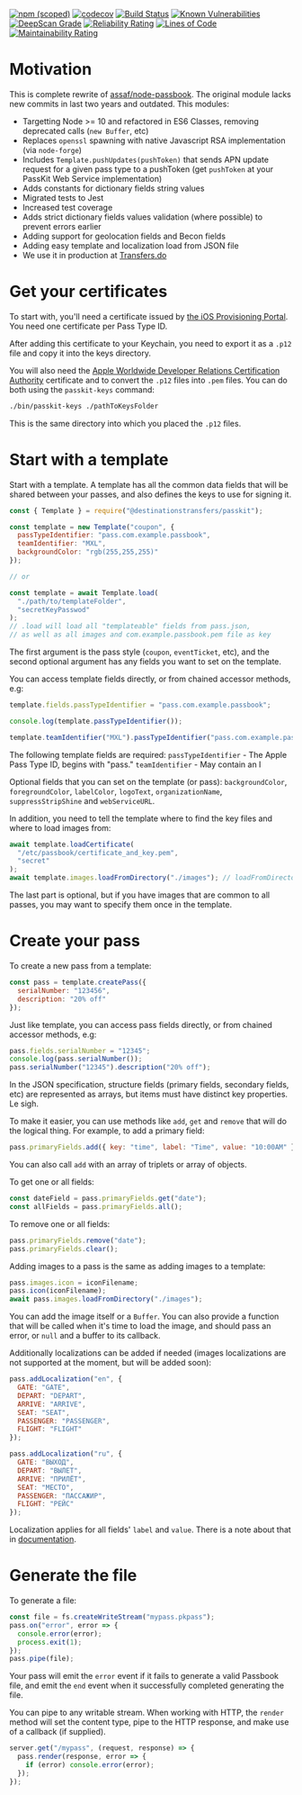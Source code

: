 [![npm (scoped)](https://img.shields.io/npm/v/@destinationstransfers/passkit.svg)](https://www.npmjs.com/package/@destinationstransfers/passkit) [![codecov](https://codecov.io/gh/destinationstransfers/passkit/branch/master/graph/badge.svg)](https://codecov.io/gh/destinationstransfers/passkit)
[![Build Status](https://dev.azure.com/destinationstransfers/passkit/_apis/build/status/destinationstransfers.passkit?branchName=master)](https://dev.azure.com/destinationstransfers/passkit/_build/latest?definitionId=2&branchName=master)
[![Known Vulnerabilities](https://snyk.io/test/github/destinationstransfers/passkit/badge.svg)](https://snyk.io/test/github/destinationstransfers/passkit) [![DeepScan Grade](https://deepscan.io/api/projects/352/branches/551/badge/grade.svg)](https://deepscan.io/dashboard/#view=project&pid=352&bid=551) [![Reliability Rating](https://sonarcloud.io/api/project_badges/measure?project=destinationstransfers_passkit&metric=reliability_rating)](https://sonarcloud.io/dashboard?id=destinationstransfers_passkit) [![Lines of Code](https://sonarcloud.io/api/project_badges/measure?project=destinationstransfers_passkit&metric=ncloc)](https://sonarcloud.io/dashboard?id=destinationstransfers_passkit) [![Maintainability Rating](https://sonarcloud.io/api/project_badges/measure?project=destinationstransfers_passkit&metric=sqale_rating)](https://sonarcloud.io/dashboard?id=destinationstransfers_passkit)

# Motivation

This is complete rewrite of [assaf/node-passbook](http://github.com/assaf/node-passbook).
The original module lacks new commits in last two years and outdated. This modules:

- Targetting Node >= 10 and refactored in ES6 Classes, removing deprecated calls (`new Buffer`, etc)
- Replaces `openssl` spawning with native Javascript RSA implementation (via `node-forge`)
- Includes `Template.pushUpdates(pushToken)` that sends APN update request for a given pass type to a pushToken (get `pushToken` at your PassKit Web Service implementation)
- Adds constants for dictionary fields string values
- Migrated tests to Jest
- Increased test coverage
- Adds strict dictionary fields values validation (where possible) to prevent errors earlier
- Adding support for geolocation fields and Becon fields
- Adding easy template and localization load from JSON file
- We use it in production at [Transfers.do](https://transfers.do/)

# Get your certificates

To start with, you'll need a certificate issued by [the iOS Provisioning
Portal](https://developer.apple.com/ios/manage/passtypeids/index.action). You
need one certificate per Pass Type ID.

After adding this certificate to your Keychain, you need to export it as a
`.p12` file and copy it into the keys directory.

You will also need the [Apple Worldwide Developer Relations Certification
Authority](https://www.apple.com/certificateauthority/) certificate and to convert the `.p12` files into `.pem` files. You
can do both using the `passkit-keys` command:

```sh
./bin/passkit-keys ./pathToKeysFolder
```

This is the same directory into which you placed the `.p12` files.

# Start with a template

Start with a template. A template has all the common data fields that will be
shared between your passes, and also defines the keys to use for signing it.

```js
const { Template } = require("@destinationstransfers/passkit");

const template = new Template("coupon", {
  passTypeIdentifier: "pass.com.example.passbook",
  teamIdentifier: "MXL",
  backgroundColor: "rgb(255,255,255)"
});

// or

const template = await Template.load(
  "./path/to/templateFolder",
  "secretKeyPasswod"
);
// .load will load all "templateable" fields from pass.json,
// as well as all images and com.example.passbook.pem file as key
```

The first argument is the pass style (`coupon`, `eventTicket`, etc), and the
second optional argument has any fields you want to set on the template.

You can access template fields directly, or from chained accessor methods, e.g:

```js
template.fields.passTypeIdentifier = "pass.com.example.passbook";

console.log(template.passTypeIdentifier());

template.teamIdentifier("MXL").passTypeIdentifier("pass.com.example.passbook");
```

The following template fields are required:
`passTypeIdentifier` - The Apple Pass Type ID, begins with "pass."
`teamIdentifier` - May contain an I

Optional fields that you can set on the template (or pass): `backgroundColor`,
`foregroundColor`, `labelColor`, `logoText`, `organizationName`,
`suppressStripShine` and `webServiceURL`.

In addition, you need to tell the template where to find the key files and where
to load images from:

```js
await template.loadCertificate(
  "/etc/passbook/certificate_and_key.pem",
  "secret"
);
await template.images.loadFromDirectory("./images"); // loadFromDirectory returns Promise
```

The last part is optional, but if you have images that are common to all passes,
you may want to specify them once in the template.

# Create your pass

To create a new pass from a template:

```js
const pass = template.createPass({
  serialNumber: "123456",
  description: "20% off"
});
```

Just like template, you can access pass fields directly, or from chained
accessor methods, e.g:

```js
pass.fields.serialNumber = "12345";
console.log(pass.serialNumber());
pass.serialNumber("12345").description("20% off");
```

In the JSON specification, structure fields (primary fields, secondary fields,
etc) are represented as arrays, but items must have distinct key properties. Le
sigh.

To make it easier, you can use methods like `add`, `get` and `remove` that
will do the logical thing. For example, to add a primary field:

```js
pass.primaryFields.add({ key: "time", label: "Time", value: "10:00AM" });
```

You can also call `add` with an array of triplets or array of objects.

To get one or all fields:

```js
const dateField = pass.primaryFields.get("date");
const allFields = pass.primaryFields.all();
```

To remove one or all fields:

```js
pass.primaryFields.remove("date");
pass.primaryFields.clear();
```

Adding images to a pass is the same as adding images to a template:

```js
pass.images.icon = iconFilename;
pass.icon(iconFilename);
await pass.images.loadFromDirectory("./images");
```

You can add the image itself or a `Buffer`. You can also provide a function that will
be called when it's time to load the image, and should pass an error, or `null`
and a buffer to its callback.

Additionally localizations can be added if needed (images localizations are not supported at the moment, but will be added soon):

```js
pass.addLocalization("en", {
  GATE: "GATE",
  DEPART: "DEPART",
  ARRIVE: "ARRIVE",
  SEAT: "SEAT",
  PASSENGER: "PASSENGER",
  FLIGHT: "FLIGHT"
});

pass.addLocalization("ru", {
  GATE: "ВЫХОД",
  DEPART: "ВЫЛЕТ",
  ARRIVE: "ПРИЛЁТ",
  SEAT: "МЕСТО",
  PASSENGER: "ПАССАЖИР",
  FLIGHT: "РЕЙС"
});
```

Localization applies for all fields' `label` and `value`. There is a note about that in [documentation](https://developer.apple.com/library/ios/documentation/UserExperience/Conceptual/PassKit_PG/Creating.html).

# Generate the file

To generate a file:

```js
const file = fs.createWriteStream("mypass.pkpass");
pass.on("error", error => {
  console.error(error);
  process.exit(1);
});
pass.pipe(file);
```

Your pass will emit the `error` event if it fails to generate a valid Passbook
file, and emit the `end` event when it successfully completed generating the
file.

You can pipe to any writable stream. When working with HTTP, the `render`
method will set the content type, pipe to the HTTP response, and make use of a
callback (if supplied).

```js
server.get("/mypass", (request, response) => {
  pass.render(response, error => {
    if (error) console.error(error);
  });
});
```
